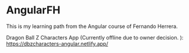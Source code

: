 # AngularFH

This is my learning path from the Angular course of Fernando Herrera.

Dragon Ball Z Characters App (Currently offline due to owner decision. ):
https://dbzcharacters-angular.netlify.app/
